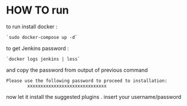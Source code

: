 # HOW TO run 
 to run install docker :

    `sudo docker-compose up -d`

 to get Jenkins password : 

    `docker logs jenkins | less`
 and copy the password from output of previous command

```
Please use the following password to proceed to installation:
        xxxxxxxxxxxxxxxxxxxxxxxxxxxxxx
```
now let it install the suggested plugins .
insert your username/password 